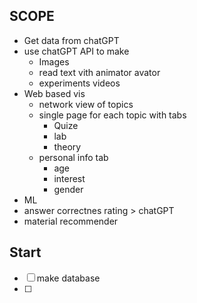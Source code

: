 ## SCOPE

- Get data from chatGPT
- use chatGPT API to make
  - Images
  - read text vith animator avator
  - experiments videos
-  Web based vis
   - network view of topics
   - single page for each topic with tabs
     -   Quize
     -   lab
     -   theory
   - personal info tab
     - age
     - interest
     - gender 
- ML
 - answer correctnes rating > chatGPT
 - material recommender   


## Start

- [ ] make database
- [ ]  
